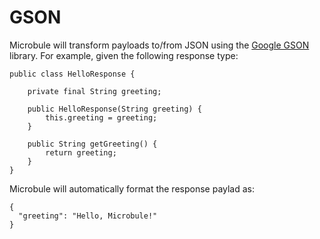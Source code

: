 # GSON

Microbule will transform payloads to/from JSON using the [Google GSON](https://github.com/google/gson) library.  For
example, given the following response type:

```
public class HelloResponse {

    private final String greeting;

    public HelloResponse(String greeting) {
        this.greeting = greeting;
    }

    public String getGreeting() {
        return greeting;
    }
}
```

Microbule will automatically format the response paylad as:

```
{
  "greeting": "Hello, Microbule!"
}
```
